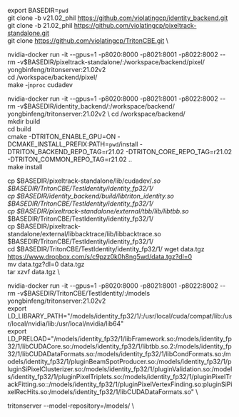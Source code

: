 export BASEDIR=`pwd` \
git clone -b v21.02_phil https://github.com/violatingcp/identity_backend.git \
git clone -b 21.02_phil https://github.com/violatingcp/pixeltrack-standalone.git \
git clone https://github.com/violatingcp/TritonCBE.git \


nvidia-docker run -it --gpus=1 -p8020:8000 -p8021:8001 -p8022:8002 --rm -v$BASEDIR/pixeltrack-standalone/:/workspace/backend/pixel/ yongbinfeng/tritonserver:21.02v2 \
cd /workspace/backend/pixel/ \
make -j`nproc` cudadev 

nvidia-docker run -it --gpus=1 -p8020:8000 -p8021:8001 -p8022:8002 --rm -v$BASEDIR/identity_backend/:/workspace/backend/ yongbinfeng/tritonserver:21.02v2 \ 
cd /workspace/backend/ \
mkdir build \
cd build \
cmake -DTRITON_ENABLE_GPU=ON -DCMAKE_INSTALL_PREFIX:PATH=`pwd`/install -DTRITON_BACKEND_REPO_TAG=r21.02 -DTRITON_CORE_REPO_TAG=r21.02 -DTRITON_COMMON_REPO_TAG=r21.02 .. \
make install 

cp $BASEDIR/pixeltrack-standalone/lib/cudadev/*.so $BASEDIR/TritonCBE/TestIdentity/identity_fp32/1/ \
cp $BASEDIR/identity_backend/build/libtriton_identity.so                     $BASEDIR/TritonCBE/TestIdentity/identity_fp32/1/ \
cp $BASEDIR/pixeltrack-standalone/external/tbb/lib/libtbb.so*                $BASEDIR/TritonCBE/TestIdentity/identity_fp32/1/ \
cp $BASEDIR/pixeltrack-standalone/external/libbacktrace/lib/libbacktrace.so  $BASEDIR/TritonCBE/TestIdentity/identity_fp32/1/ \
cd $BASEDIR/TritonCBE/TestIdentity/identity_fp32/1/
wget data.tgz https://www.dropbox.com/s/c9pzz0k0h8ng5wd/data.tgz?dl=0  \
mv data.tgz?dl=0  data.tgz \
tar xzvf data.tgz \
 
nvidia-docker run -it --gpus=1 -p8020:8000 -p8021:8001 -p8022:8002 --rm -v$BASEDIR/TritonCBE/TestIdentity/:/models yongbinfeng/tritonserver:21.02v2 \
export LD_LIBRARY_PATH="/models/identity_fp32/1/:/usr/local/cuda/compat/lib:/usr/local/nvidia/lib:/usr/local/nvidia/lib64" \
export LD_PRELOAD="/models/identity_fp32/1/libFramework.so:/models/identity_fp32/1/libCUDACore.so:/models/identity_fp32/1/libtbb.so.2:/models/identity_fp32/1/libCUDADataFormats.so:/models/identity_fp32/1/libCondFormats.so:/models/identity_fp32/1/pluginBeamSpotProducer.so:/models/identity_fp32/1/pluginSiPixelClusterizer.so:/models/identity_fp32/1/pluginValidation.so:/models/identity_fp32/1/pluginPixelTriplets.so:/models/identity_fp32/1/pluginPixelTrackFitting.so::/models/identity_fp32/1/pluginPixelVertexFinding.so:pluginSiPixelRecHits.so:/models/identity_fp32/1/libCUDADataFormats.so" \

tritonserver --model-repository=/models/ \
